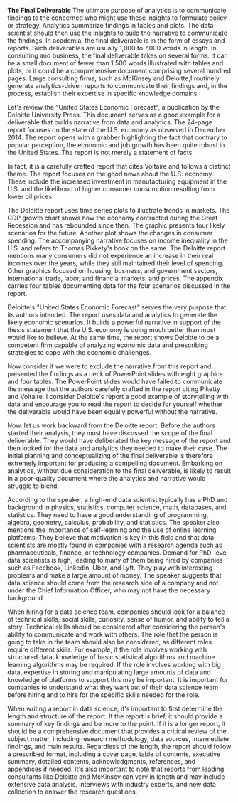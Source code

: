 <b>The Final Deliverable</b>
The ultimate purpose of analytics is to communicate findings to the concerned who might use these insights to formulate policy or strategy. Analytics summarize findings in tables and plots. The data scientist should then use the insights to build the narrative to communicate the findings. In academia, the final deliverable is in the form of essays and reports. Such deliverables are usually 1,000 to 7,000 words in length. In consulting and business, the final deliverable takes on several forms. It can be a small document of fewer than 1,500 words illustrated with tables and plots, or it could be a comprehensive document comprising several hundred pages. Large consulting firms, such as McKinsey and Deloitte,I routinely generate analytics-driven reports to communicate their findings and, in the process, establish their expertise in specific knowledge domains.

Let's review the "United States Economic Forecast", a publication by the Deloitte University Press. This document serves as a good example for a deliverable that builds narrative from data and analytics. The 24-page report focuses on the state of the U.S. economy as observed in December 2014. The report opens with a grabber highlighting the fact that contrary to popular perception, the economic and job growth has been quite robust in the United States. The report is not merely a statement of facts.

In fact, it is a carefully crafted report that cites Voltaire and follows a distinct theme. The report focuses on the good news about the U.S. economy. These include the increased investment in manufacturing equipment in the U.S. and the likelihood of higher consumer consumption resulting from lower oil prices.

The Deloitte report uses time series plots to illustrate trends in markets. The GDP growth chart shows how the economy contracted during the Great Recession and has rebounded since then. The graphic presents four likely scenarios for the future. Another plot shows the changes in consumer spending. The accompanying narrative focuses on income inequality in the U.S. and refers to Thomas Pikkety's book on the same. The Deloitte report mentions many consumers did not experience an increase in their real incomes over the years, while they still maintained their level of spending. Other graphics focused on housing, business, and government sectors, international trade, labor, and financial markets, and prices. The appendix carries four tables documenting data for the four scenarios discussed in the report.

Deloitte's "United States Economic Forecast" serves the very purpose that its authors intended. The report uses data and analytics to generate the likely economic scenarios. It builds a powerful narrative in support of the thesis statement that the U.S. economy is doing much better than most would like to believe. At the same time, the report shows Deloitte to be a competent firm capable of analyzing economic data and prescribing strategies to cope with the economic challenges.

Now consider if we were to exclude the narrative from this report and presented the findings as a deck of PowerPoint slides with eight graphics and four tables. The PowerPoint slides would have failed to communicate the message that the authors carefully crafted in the report citing Piketty and Voltaire. I consider Deloitte's report a good example of storytelling with data and encourage you to read the report to decide for yourself whether the deliverable would have been equally powerful without the narrative.

Now, let us work backward from the Deloitte report. Before the authors started their analysis, they must have discussed the scope of the final deliverable. They would have deliberated the key message of the report and then looked for the data and analytics they needed to make their case. The initial planning and conceptualizing of the final deliverable is therefore extremely important for producing a compelling document. Embarking on analytics, without due consideration to the final deliverable, is likely to result in a poor-quality document where the analytics and narrative would struggle to blend.

According to the speaker, a high-end data scientist typically has a PhD and background in physics, statistics, computer science, math, databases, and statistics. They need to have a good understanding of programming, algebra, geometry, calculus, probability, and statistics. The speaker also mentions the importance of self-learning and the use of online learning platforms. They believe that motivation is key in this field and that data scientists are mostly found in companies with a research agenda such as pharmaceuticals, finance, or technology companies. Demand for PhD-level data scientists is high, leading to many of them being hired by companies such as Facebook, LinkedIn, Uber, and Lyft. They play with interesting problems and make a large amount of money. The speaker suggests that data science should come from the research side of a company and not under the Chief Information Officer, who may not have the necessary background.

When hiring for a data science team, companies should look for a balance of technical skills, social skills, curiosity, sense of humor, and ability to tell a story. Technical skills should be considered after considering the person's ability to communicate and work with others. The role that the person is going to take in the team should also be considered, as different roles require different skills. For example, if the role involves working with structured data, knowledge of basic statistical algorithms and machine learning algorithms may be required. If the role involves working with big data, expertise in storing and manipulating large amounts of data and knowledge of platforms to support this may be important. It is important for companies to understand what they want out of their data science team before hiring and to hire for the specific skills needed for the role.

When writing a report in data science, it's important to first determine the length and structure of the report. If the report is brief, it should provide a summary of key findings and be more to the point. If it is a longer report, it should be a comprehensive document that provides a critical review of the subject matter, including research methodology, data sources, intermediate findings, and main results. Regardless of the length, the report should follow a prescribed format, including a cover page, table of contents, executive summary, detailed contents, acknowledgments, references, and appendices if needed. It's also important to note that reports from leading consultants like Deloitte and McKinsey can vary in length and may include extensive data analysis, interviews with industry experts, and new data collection to answer the research questions.



